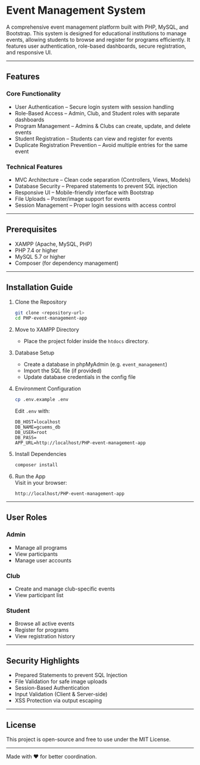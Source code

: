 # Event Management System

A comprehensive event management platform built with PHP, MySQL, and Bootstrap. This system is designed for educational institutions to manage events, allowing students to browse and register for programs efficiently. It features user authentication, role-based dashboards, secure registration, and responsive UI.

---

## Features

### Core Functionality
- User Authentication – Secure login system with session handling  
- Role-Based Access – Admin, Club, and Student roles with separate dashboards  
- Program Management – Admins & Clubs can create, update, and delete events  
- Student Registration – Students can view and register for events  
- Duplicate Registration Prevention – Avoid multiple entries for the same event  

### Technical Features
- MVC Architecture – Clean code separation (Controllers, Views, Models)  
- Database Security – Prepared statements to prevent SQL injection  
- Responsive UI – Mobile-friendly interface with Bootstrap  
- File Uploads – Poster/image support for events  
- Session Management – Proper login sessions with access control  

---

## Prerequisites

- XAMPP (Apache, MySQL, PHP)  
- PHP 7.4 or higher  
- MySQL 5.7 or higher  
- Composer (for dependency management)  

---

## Installation Guide

1. Clone the Repository  
   ```bash
   git clone <repository-url>
   cd PHP-event-management-app
   ```

2. Move to XAMPP Directory  
   - Place the project folder inside the `htdocs` directory.

3. Database Setup  
   - Create a database in phpMyAdmin (e.g. `event_management`)  
   - Import the SQL file (if provided)  
   - Update database credentials in the config file  

4. Environment Configuration  
   ```bash
   cp .env.example .env
   ```
   Edit `.env` with:
   ```env
   DB_HOST=localhost
   DB_NAME=gcuems_db
   DB_USER=root
   DB_PASS=
   APP_URL=http://localhost/PHP-event-management-app
   ```

5. Install Dependencies  
   ```bash
   composer install
   ```

6. Run the App  
   Visit in your browser:  
   ```
   http://localhost/PHP-event-management-app
   ```

---

## User Roles

### Admin  
- Manage all programs  
- View participants  
- Manage user accounts  

### Club  
- Create and manage club-specific events  
- View participant list  

###  Student  
- Browse all active events  
- Register for programs  
- View registration history  

---

## Security Highlights

- Prepared Statements to prevent SQL Injection  
- File Validation for safe image uploads  
- Session-Based Authentication  
- Input Validation (Client & Server-side)  
- XSS Protection via output escaping  

---

## License

This project is open-source and free to use under the MIT License.

---


Made with ❤️ for better coordination.
